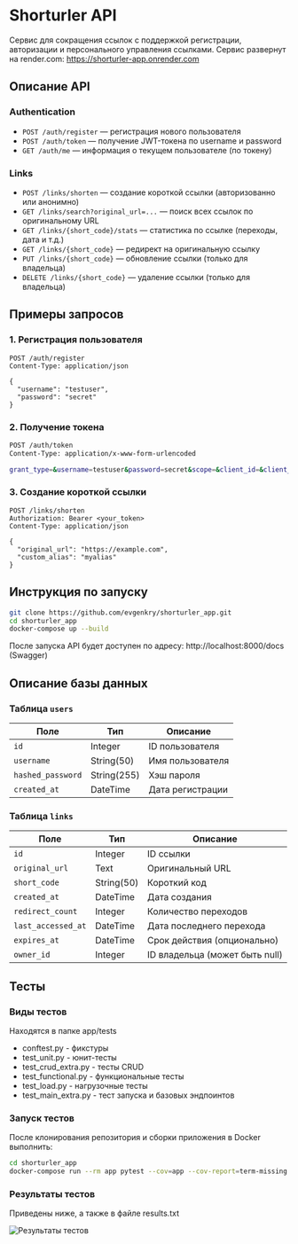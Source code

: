 # Shorturler API

Сервис для сокращения ссылок с поддержкой регистрации, авторизации и персонального управления ссылками. 
Сервис развернут на render.com: https://shorturler-app.onrender.com 

## Описание API

### Authentication
- `POST /auth/register` — регистрация нового пользователя
- `POST /auth/token` — получение JWT-токена по username и password
- `GET /auth/me` — информация о текущем пользователе (по токену)

### Links
- `POST /links/shorten` — создание короткой ссылки (авторизованно или анонимно)
- `GET /links/search?original_url=...` — поиск всех ссылок по оригинальному URL
- `GET /links/{short_code}/stats` — статистика по ссылке (переходы, дата и т.д.)
- `GET /links/{short_code}` — редирект на оригинальную ссылку
- `PUT /links/{short_code}` — обновление ссылки (только для владельца)
- `DELETE /links/{short_code}` — удаление ссылки (только для владельца)

## Примеры запросов

### 1. Регистрация пользователя
```http
POST /auth/register
Content-Type: application/json

{
  "username": "testuser",
  "password": "secret"
}
```
### 2. Получение токена
```bash
POST /auth/token
Content-Type: application/x-www-form-urlencoded

grant_type=&username=testuser&password=secret&scope=&client_id=&client_secret=
```
### 3. Создание короткой ссылки
```http
POST /links/shorten
Authorization: Bearer <your_token>
Content-Type: application/json

{
  "original_url": "https://example.com",
  "custom_alias": "myalias"
}
```

## Инструкция по запуску
```bash
git clone https://github.com/evgenkry/shorturler_app.git
cd shorturler_app
docker-compose up --build
```
После запуска API будет доступен по адресу: http://localhost:8000/docs (Swagger)

## Описание базы данных
### Таблица `users`

| Поле             | Тип         | Описание             |
|------------------|-------------|----------------------|
| `id`             | Integer     | ID пользователя      |
| `username`       | String(50)  | Имя пользователя     |
| `hashed_password`| String(255) | Хэш пароля           |
| `created_at`     | DateTime    | Дата регистрации     |

### Таблица `links`

| Поле              | Тип         | Описание                       |
|-------------------|-------------|--------------------------------|
| `id`              | Integer     | ID ссылки                      |
| `original_url`    | Text        | Оригинальный URL               |
| `short_code`      | String(50)  | Короткий код                   |
| `created_at`      | DateTime    | Дата создания                  |
| `redirect_count`  | Integer     | Количество переходов           |
| `last_accessed_at`| DateTime    | Дата последнего перехода       |
| `expires_at`      | DateTime    | Срок действия (опционально)    |
| `owner_id`        | Integer     | ID владельца (может быть null) |

## Тесты
### Виды тестов
Находятся в папке app/tests

- conftest.py - фикстуры
- test_unit.py - юнит-тесты
- test_crud_extra.py - тесты CRUD
- test_functional.py - функциональные тесты
- test_load.py - нагрузочные тесты
- test_main_extra.py - тест запуска и базовых эндпоинтов

### Запуск тестов
После клонирования репозитория и сборки приложения в Docker выполнить:
```bash
cd shorturler_app
docker-compose run --rm app pytest --cov=app --cov-report=term-missing
```
### Результаты тестов
Приведены ниже, а также в файле results.txt

![Результаты тестов](images/results.png)

